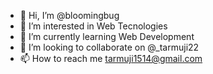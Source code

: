 - 👋 Hi, I’m @bloomingbug
- 👀 I’m interested in Web Tecnologies
- 🌱 I’m currently learning Web Development
- 💞️ I’m looking to collaborate on @_tarmuji22
- 📫 How to reach me tarmuji1514@gmail.com

<!---
bloomingbug/bloomingbug is a ✨ special ✨ repository because its `README.md` (this file) appears on your GitHub profile.
You can click the Preview link to take a look at your changes.
--->
